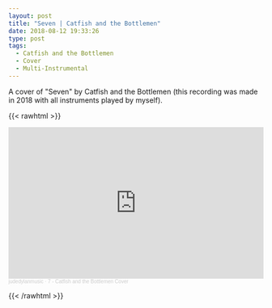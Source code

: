 ```yaml
---
layout: post
title: "Seven | Catfish and the Bottlemen"
date: 2018-08-12 19:33:26
type: post
tags:
  - Catfish and the Bottlemen
  - Cover
  - Multi-Instrumental
---
```


A cover of "Seven" by Catfish and the Bottlemen 
(this recording was made in 2018 with all instruments played by myself).

{{< rawhtml  >}}

<iframe width="100%" height="300" scrolling="no" frameborder="no" allow="autoplay" src="https://w.soundcloud.com/player/?url=https%3A//api.soundcloud.com/tracks/484539780&color=%23c62129&auto_play=false&hide_related=false&show_comments=true&show_user=true&show_reposts=false&show_teaser=true&visual=true"></iframe><div style="font-size: 10px; color: #cccccc;line-break: anywhere;word-break: normal;overflow: hidden;white-space: nowrap;text-overflow: ellipsis; font-family: Interstate,Lucida Grande,Lucida Sans Unicode,Lucida Sans,Garuda,Verdana,Tahoma,sans-serif;font-weight: 100;"><a href="https://soundcloud.com/user-580561710" title="judedylanmusic" target="_blank" style="color: #cccccc; text-decoration: none;">judedylanmusic</a> · <a href="https://soundcloud.com/user-580561710/seven-catfish-and-the-bottlemen-cover" title="7 - Catfish and the Bottlemen Cover" target="_blank" style="color: #cccccc; text-decoration: none;">7 - Catfish and the Bottlemen Cover</a></div>

{{< /rawhtml >}}
<br/>
